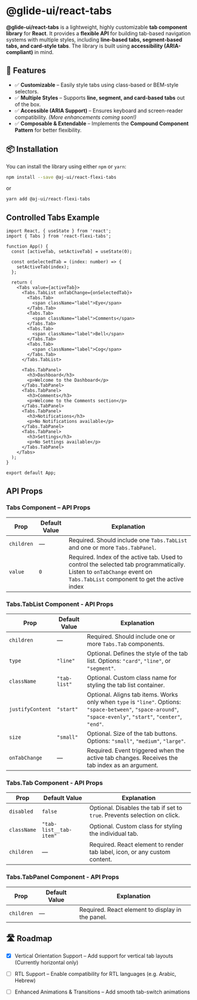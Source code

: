# @glide-ui/react-tabs

**@glide-ui/react-tabs** is a lightweight, highly customizable **tab component library** for **React**. It provides a **flexible API** for building tab-based navigation systems with multiple styles, including **line-based tabs, segment-based tabs, and card-style tabs**. The library is built using **accessibility (ARIA-compliant)** in mind.

## 🚀 Features

- ✅ **Customizable** – Easily style tabs using class-based or BEM-style selectors.
- ✅ **Multiple Styles** – Supports **line, segment, and card-based tabs** out of the box.
- ✅ **Accessible (ARIA Support)** – Ensures keyboard and screen-reader compatibility. _(More enhancements coming soon!)_
- ✅ **Composable & Extendable** – Implements the **Compound Component Pattern** for better flexibility.

## 📦 Installation

You can install the library using either `npm` or `yarn`:

```bash
npm install --save @aj-ui/react-flexi-tabs
```

or

```bash
yarn add @aj-ui/react-flexi-tabs
```

## Controlled Tabs Example

```tsx
import React, { useState } from 'react';
import { Tabs } from 'react-flexi-tabs';

function App() {
  const [activeTab, setActiveTab] = useState(0);

  const onSelectedTab = (index: number) => {
    setActiveTab(index);
  };

  return (
    <Tabs value={activeTab}>
      <Tabs.TabList onTabChange={onSelectedTab}>
        <Tabs.Tab>
          <span className="label">Eye</span>
        </Tabs.Tab>
        <Tabs.Tab>
          <span className="label">Comments</span>
        </Tabs.Tab>
        <Tabs.Tab>
          <span className="label">Bell</span>
        </Tabs.Tab>
        <Tabs.Tab>
          <span className="label">Cog</span>
        </Tabs.Tab>
      </Tabs.TabList>

      <Tabs.TabPanel>
        <h3>Dashboard</h3>
        <p>Welcome to the Dashboard</p>
      </Tabs.TabPanel>
      <Tabs.TabPanel>
        <h3>Comments</h3>
        <p>Welcome to the Comments section</p>
      </Tabs.TabPanel>
      <Tabs.TabPanel>
        <h3>Notifications</h3>
        <p>No Notifications available</p>
      </Tabs.TabPanel>
      <Tabs.TabPanel>
        <h3>Settings</h3>
        <p>No Settings available</p>
      </Tabs.TabPanel>
    </Tabs>
  );
}

export default App;
```

## API Props

### Tabs Component – API Props

| Prop       | Default Value | Explanation                                                                                                                                                             |
| ---------- | ------------- | ----------------------------------------------------------------------------------------------------------------------------------------------------------------------- |
| `children` | —             | Required. Should include one `Tabs.TabList` and one or more `Tabs.TabPanel`.                                                                                            |
| `value`    | `0`           | Required. Index of the active tab. Used to control the selected tab programmatically. Listen to `onTabChange` event on `Tabs.TabList` component to get the active index |

### Tabs.TabList Component - API Props

| Prop             | Default Value | Explanation                                                                                                                                                     |
| ---------------- | ------------- | --------------------------------------------------------------------------------------------------------------------------------------------------------------- |
| `children`       | —             | Required. Should include one or more `Tabs.Tab` components.                                                                                                     |
| `type`           | `"line"`      | Optional. Defines the style of the tab list. Options: `"card"`, `"line"`, or `"segment"`.                                                                       |
| `className`      | `"tab-list"`  | Optional. Custom class name for styling the tab list container.                                                                                                 |
| `justifyContent` | `"start"`     | Optional. Aligns tab items. Works only when `type` is `"line"`. Options: `"space-between"`, `"space-around"`, `"space-evenly"`, `"start"`, `"center"`, `"end"`. |
| `size`           | `"small"`     | Optional. Size of the tab buttons. Options: `"small"`, `"medium"`, `"large"`.                                                                                   |
| `onTabChange`    | —             | Required. Event triggered when the active tab changes. Receives the tab index as an argument.                                                                   |

### Tabs.Tab Component - API Props

| Prop        | Default Value          | Explanation                                                               |
| ----------- | ---------------------- | ------------------------------------------------------------------------- |
| `disabled`  | `false`                | Optional. Disables the tab if set to `true`. Prevents selection on click. |
| `className` | `"tab-list__tab-item"` | Optional. Custom class for styling the individual tab.                    |
| `children`  | —                      | Required. React element to render tab label, icon, or any custom content. |

### Tabs.TabPanel Component - API Props

| Prop       | Default Value | Explanation                                      |
| ---------- | ------------- | ------------------------------------------------ |
| `children` | —             | Required. React element to display in the panel. |

## 🛣️ Roadmap

- [x] Vertical Orientation Support – Add support for vertical tab layouts (Currently horizontal only)

- [ ] RTL Support – Enable compatibility for RTL languages (e.g. Arabic, Hebrew)

- [ ] Enhanced Animations & Transitions – Add smooth tab-switch animations
